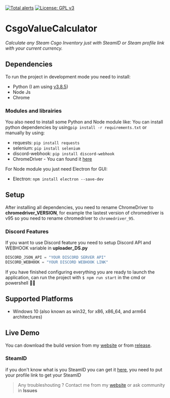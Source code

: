 [![Total alerts](https://img.shields.io/lgtm/alerts/g/mouadessalim/CsgoValueCalculator.svg?logo=lgtm&logoWidth=18)](https://lgtm.com/projects/g/mouadessalim/CsgoValueCalculator/alerts/)
[![License: GPL v3](https://img.shields.io/badge/License-GPLv3-blue.svg)](https://www.gnu.org/licenses/gpl-3.0)

# CsgoValueCalculator
*Calculate any Steam Csgo Inventory just with SteamID or Steam profile link with your current currency.*

## Dependencies
To run the project in development mode you need to install:
- Python (I am using [v3.8.5](https://www.python.org/downloads/release/python-385/))
- Node Js
- Chrome

### Modules and librairies
You also need to install some Python and Node module like:
You can install python dependencies by using`pip install -r requirements.txt` or manually by using:
- requests: `pip install requests`
- selenium: `pip install selenium`
- discord-webhook: `pip install discord-webhook`
- ChromeDriver - You can found it [here](https://chromedriver.chromium.org/home)

For Node module you just need Electron for GUI:
- Electron: `npm install electron --save-dev`

## Setup
After installing all dependencies, you need to rename ChromeDriver to **chromedriver_VERSION**, for example the lastest version of chromedriver is v95 so you need to rename chromedriver to `chromedriver_95`.

### Discord Features
If you want to use Discord feature you need to setup Discord API and WEBHOOK variable in **uploader_DS.py**
```python
DISCORD_JSON_API = "YOUR DISCORD SERVER API"
DISCORD_WEBHOOK = "YOUR DISCORD WEBHOOK LINK"
```
If you have finished configuring everything you are ready to launch the application, can run the project with `$ npm run start` in the cmd or powershell 🎉🥳
## Supported Platforms
- Windows 10 (also known as win32, for x86, x86_64, and arm64 architectures)

## Live Demo
You can download the build version from my [website](https://mouadessalim.xyz/#wkaid) or from [release](https://github.com/mouadessalim/CsgoValueCalculator/releases).

### SteamID
if you don't know what is you SteamID you can get it [here](https://www.steamidfinder.com/), you need to put your profile link to get your SteamID
> Any troubleshouting ? Contact me from my [website](https://mouadessalim.xyz/#contact) or ask community in **Issues**
